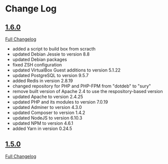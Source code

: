 # Change Log

## [1.6.0](https://github.com/jack-in-the-box/box/tree/1.6.0)
[Full Changelog](https://github.com/jack-in-the-box/v2/compare/1.5.0...1.6.0)

- added a script to build box from scracth
- updated Debian Jessie to version 8.8
- updated Debian packages
- fixed ZSH configuration
- updated VirtualBox Guest additions to version 5.1.22
- updated PostgreSQL to version 9.5.7
- added Redis in version 2.8.19
- changed repository for PHP and PHP-FPM from "dotdeb" to "sury"
- remove built version of Apache 2.4 to use the respository-based version
- updated Apache to version 2.4.25
- updated PHP and its modules to version 7.0.19
- updated Adminer to version 4.3.0
- updated Composer to version 1.4.2
- updated NodeJS to version 6.10.3
- updated NPM to version 4.6.1
- added Yarn in version 0.24.5

## [1.5.0](https://github.com/jack-in-the-box/box/tree/1.5.0)
[Full Changelog](https://github.com/jack-in-the-box/v2/compare/1.0.0...1.5.0)
